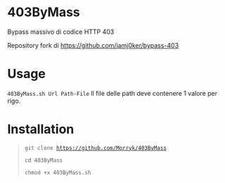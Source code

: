 # 403ByMass

Bypass massivo di codice HTTP 403

Repository fork di https://github.com/iamj0ker/bypass-403

# Usage
<code>403ByMass.sh Url Path-File</code>
Il file delle path deve contenere 1 valore per rigo.

# Installation
> <code>git clone https://github.com/Morryk/403ByMass</code>
> 
> <code>cd 403ByMass</code>
> 
> <code>chmod +x 403ByMass.sh</code>
